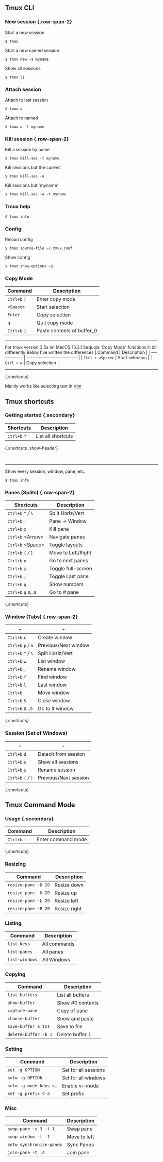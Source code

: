 ## Tmux CLI

### New session {.row-span-2}

Start a new session

```shell script
$ tmux
```

Start a new named session

```shell script
$ tmux new -s myname
```

Show all sessions

```shell script
$ tmux ls
```

### Attach session

Attach to last session

```shell script
$ tmux a
```

Attach to named

```shell script
$ tmux a -t myname
```

### Kill session {.row-span-2}

Kill a session by name

```shell script
$ tmux kill-ses -t myname
```

Kill sessions but the current

```shell script
$ tmux kill-ses -a
```

Kill sessions but 'myname'

```shell script
$ tmux kill-ses -a -t myname
```

### Tmux help

```shell script
$ tmux info
```

### Config

Reload config

```shell script
$ tmux source-file ~/.tmu­x.conf
```

Show config

```shell script
$ tmux show-options -g
```

### Copy Mode

| Command      | Description                |
| ------------ | -------------------------- |
| `Ctrl+b` `[` | Enter copy mode            |
| `<Space>`    | Start selection            |
| `Enter`      | Copy selection             |
| `q`          | Quit copy mode             |
| `Ctrl+b` `]` | Paste contents of buffer_0 |

---

For tmux version 3.5a on MacOS 15.3.1 Sequoia 'Copy Mode' functions lil bit differently
Below I've written the differences
| Command | Description |
| ------------ | -------------------------- |
| `Ctrl + <Space>` | Start selection |
| `Ctrl + w` | Copy selection |

---

{.shortcuts}

Mainly works like selecting text in [Vim](/vim#motions)

## Tmux shortcuts

### Getting started {.secondary}

| Shortcuts    | Description        |
| ------------ | ------------------ |
| `Ctrl+b` `?` | List all shortcuts |

{.shortcuts .show-header}

<br/>

---

Show every session, window, pane, etc.

```shell script
$ tmux info
```

### Panes (Splits) {.row-span-2}

| Shortcuts              | Description        |
| ---------------------- | ------------------ |
| `Ctrl+b` `"` _/_ `%`   | Split Horiz/Vert   |
| `Ctrl+b` `!`           | Pane -> Window     |
| `Ctrl+b` `x`           | Kill pane          |
| `Ctrl+b` <Arrow\>      | Navigate panes     |
| `Ctrl+b` <Space\>      | Toggle layouts     |
| `Ctrl+b` `{` _/_ `}`   | Move to Left/Right |
| `Ctrl+b` `o`           | Go to next panes   |
| `Ctrl+b` `z`           | Toggle full-screen |
| `Ctrl+b` `;`           | Toggle Last pane   |
| `Ctrl+b` `q`           | Show numbers       |
| `Ctrl+b` `q` `0`...`9` | Go to # pane       |

{.shortcuts}

### Window (Tabs) {.row-span-2}

| -                    | -                    |
| -------------------- | -------------------- |
| `Ctrl+b` `c`         | Create window        |
| `Ctrl+b` `p` _/_ `n` | Previous/Next window |
| `Ctrl+b` `"` _/_ `%` | Split Horiz/Vert     |
| `Ctrl+b` `w`         | List window          |
| `Ctrl+b` `,`         | Rename window        |
| `Ctrl+b` `f`         | Find window          |
| `Ctrl+b` `l`         | Last window          |
| `Ctrl+b` `.`         | Move window          |
| `Ctrl+b` `&`         | Close window         |
| `Ctrl+b` `0`...`9`   | Go to # window       |

{.shortcuts}

### Session (Set of Windows)

| -                    | -                              |
| -------------------- | ------------------------------ |
| `Ctrl+b` `d`         | <red>Detach from session</red> |
| `Ctrl+b` `s`         | Show all sessions              |
| `Ctrl+b` `$`         | Rename session                 |
| `Ctrl+b` `(` _/_ `)` | Previous/Next session          |

{.shortcuts}

## Tmux Command Mode

### Usage {.secondary}

| Command      | Description        |
| ------------ | ------------------ |
| `Ctrl+b` `:` | Enter command mode |

{.shortcuts}

### Resizing

| Command             | Description  |
| ------------------- | ------------ |
| `resize-pane -D 20` | Resize down  |
| `resize-pane -U 20` | Resize up    |
| `resize-pane -L 20` | Resize left  |
| `resize-pane -R 20` | Resize right |

### Listing

| Command        | Description  |
| -------------- | ------------ |
| `list-keys`    | All commands |
| `list-panes`   | All panes    |
| `list-windows` | All Windows  |

### Copying

| Command              | Description      |
| -------------------- | ---------------- |
| `list-buffers`       | List all buffers |
| `show-buffer`        | Show #0 contents |
| `capture-pane`       | Copy of pane     |
| `choose-buffer`      | Show and paste   |
| `save-buffer a.txt`  | Save to file     |
| `delete-buffer -b 1` | Delete buffer 1  |

### Setting

| Command                | Description          |
| ---------------------- | -------------------- |
| `set -g OPTION`        | Set for all sessions |
| `setw -g OPTION`       | Set for all windows  |
| `setw -g mode-keys vi` | Enable vi-mode       |
| `set -g prefix C-a`    | Set prefix           |

### Misc

| Command                  | Description  |
| ------------------------ | ------------ |
| `swap-pane -s 3 -t 1`    | Swap pane    |
| `swap-window -t -1`      | Move to left |
| `setw synchronize-panes` | Sync Panes   |
| `join-pane -t :#`        | Join pane    |
